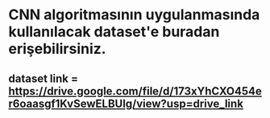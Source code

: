 # CNN algoritmasının uygulanmasında kullanılacak dataset'e buradan erişebilirsiniz.
## dataset link = https://drive.google.com/file/d/173xYhCXO454er6oaasgf1KvSewELBUIg/view?usp=drive_link

